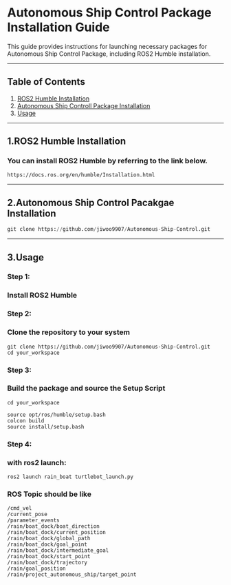 # Autonomous Ship Control Package Installation Guide
This guide provides instructions for launching necessary packages for Autonomous Ship Control Package, including ROS2 Humble installation. 

***
## Table of Contents
1. [ROS2 Humble Installation](#1.ROS2-Humble-Installation)
2. [Autonomous Ship Controll Package Installation](#2.Autonomous-Ship-Control-Package-Installation)
3. [Usage](#3.Usage)

***
## 1.ROS2 Humble Installation 

### You can install ROS2 Humble by referring to the link below.
```
https://docs.ros.org/en/humble/Installation.html
```
***

## 2.Autonomous Ship Control Pacakgae Installation 
 
 ```python
git clone https://github.com/jiwoo9907/Autonomous-Ship-Control.git
```
***

## 3.Usage
### Step 1:
### Install ROS2 Humble

### Step 2:
### Clone the repository to your system 
```
git clone https://github.com/jiwoo9907/Autonomous-Ship-Control.git
cd your_workspace
```

### Step 3:
### Build the package and source the Setup Script
```
cd your_workspace

source opt/ros/humble/setup.bash
colcon build 
source install/setup.bash
```

### Step 4:
### with ros2 launch:
```
ros2 launch rain_boat turtlebot_launch.py
```
### ROS Topic should be like
```
/cmd_vel
/current_pose
/parameter_events
/rain/boat_dock/boat_direction
/rain/boat_dock/current_position
/rain/boat_dock/global_path
/rain/boat_dock/goal_point
/rain/boat_dock/intermediate_goal
/rain/boat_dock/start_point
/rain/boat_dock/trajectory
/rain/goal_position
/rain/project_autonomous_ship/target_point
```
